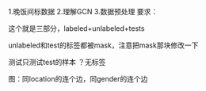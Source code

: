 1.晚饭间标数据
2.理解GCN
3.数据预处理
要求：

这个就是三部分，labeled+unlabeled+tests

unlabeled和test的标签都被mask，注意把mask那块修改一下
  
测试只测试test的样本     ？无标签 

图：同location的连个边，同gender的连个边